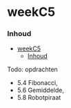# weekC5 [](title-id)

### Inhoud[](toc-id)
- [weekC5 ](#weekc5-)
    - [Inhoud](#inhoud)

Todo: 
opdrachten 
- 5.4 Fibonacci, 
- 5.6 Gemiddelde, 
- 5.8 Robotpiraat